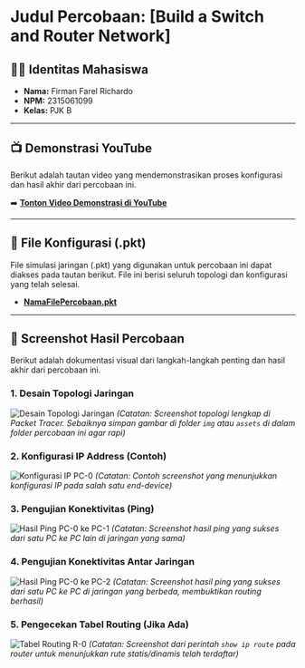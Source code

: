 # Judul Percobaan: [Build a Switch and Router Network]

## 👨‍💻 Identitas Mahasiswa
- **Nama:** Firman Farel Richardo
- **NPM:** 2315061099
- **Kelas:** PJK B

---

## 📺 Demonstrasi YouTube
Berikut adalah tautan video yang mendemonstrasikan proses konfigurasi dan hasil akhir dari percobaan ini.

➡️ **[Tonton Video Demonstrasi di YouTube](https.youtube.com/watch?v=xxxxxxxx)**

---

## 📁 File Konfigurasi (.pkt)
File simulasi jaringan (.pkt) yang digunakan untuk percobaan ini dapat diakses pada tautan berikut. File ini berisi seluruh topologi dan konfigurasi yang telah selesai.

- **[NamaFilePercobaan.pkt](./NamaFilePercobaan.pkt)**

---

## 📸 Screenshot Hasil Percobaan
Berikut adalah dokumentasi visual dari langkah-langkah penting dan hasil akhir dari percobaan ini.

### 1. Desain Topologi Jaringan
![Desain Topologi Jaringan](./screenshot/01-topologi.png)
*(Catatan: Screenshot topologi lengkap di Packet Tracer. Sebaiknya simpan gambar di folder `img` atau `assets` di dalam folder percobaan ini agar rapi)*

### 2. Konfigurasi IP Address (Contoh)
![Konfigurasi IP PC-0](./screenshot/02-konfigurasi-ip.png)
*(Catatan: Contoh screenshot yang menunjukkan konfigurasi IP pada salah satu end-device)*

### 3. Pengujian Konektivitas (Ping)
![Hasil Ping PC-0 ke PC-1](./screenshot/03-hasil-ping-1.png)
*(Catatan: Screenshot hasil ping yang sukses dari satu PC ke PC lain di jaringan yang sama)*

### 4. Pengujian Konektivitas Antar Jaringan
![Hasil Ping PC-0 ke PC-2](./screenshot/04-hasil-ping-antar-jaringan.png)
*(Catatan: Screenshot hasil ping yang sukses dari satu PC ke PC di jaringan yang berbeda, membuktikan routing berhasil)*

### 5. Pengecekan Tabel Routing (Jika Ada)
![Tabel Routing R-0](./screenshot/05-tabel-routing.png)
*(Catatan: Screenshot dari perintah `show ip route` pada router untuk menunjukkan rute statis/dinamis telah terdaftar)*
